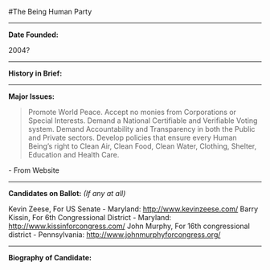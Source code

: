 #The Being Human Party

---

**Date Founded:**

2004?

---

**History in Brief:**



---

**Major Issues:**

> Promote World Peace.
> Accept no monies from Corporations or Special Interests.
> Demand a National Certifiable and Verifiable Voting system.
> Demand Accountability and Transparency in both the Public and Private sectors.
> Develop policies that ensure every Human Being’s right to Clean Air, Clean Food, Clean Water, Clothing, Shelter, Education and Health Care.

\- From Website

---

**Candidates on Ballot:** *(If any at all)*

Kevin Zeese, For US Senate - Maryland:  http://www.kevinzeese.com/ 
Barry Kissin, For 6th Congressional District - Maryland: http://www.kissinforcongress.com/ 
John Murphy, For 16th congressional district - Pennsylvania: http://www.johnmurphyforcongress.org/

---

**Biography of Candidate:**


